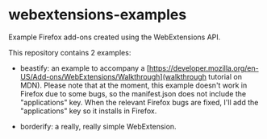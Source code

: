 # webextensions-examples
Example Firefox add-ons created using the WebExtensions API.

This repository contains 2 examples:

* beastify: an example to accompany a [https://developer.mozilla.org/en-US/Add-ons/WebExtensions/Walkthrough](walkthrough tutorial on MDN). Please note that at the moment, this example doesn't work in Firefox due to some bugs, so the manifest.json does not include the "applications" key. When the relevant Firefox bugs are fixed, I'll add the "applications" key so it installs in Firefox.

* borderify: a really, really simple WebExtension.
